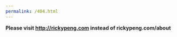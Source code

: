 ```yaml
---
permalink: /404.html
---
```


**Please visit http://rickypeng.com instead of rickypeng.com/about**

